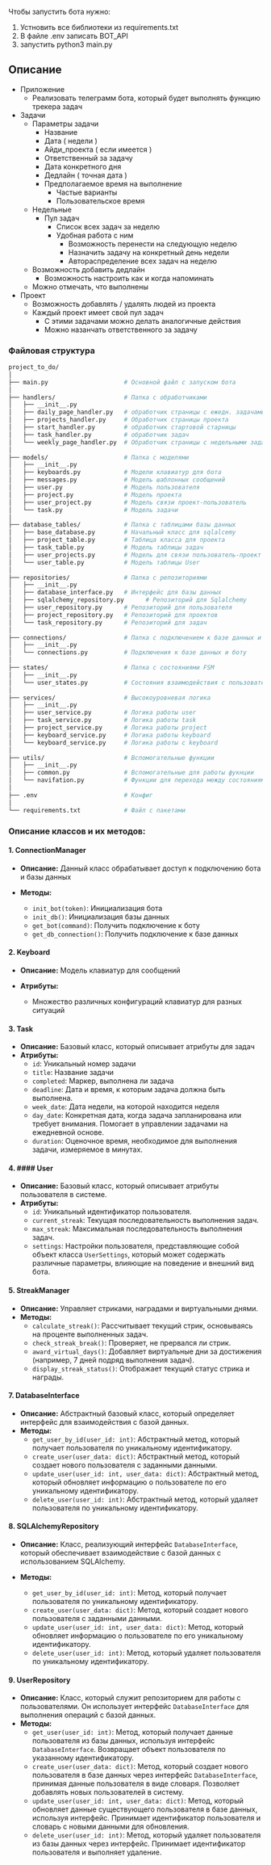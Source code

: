 Чтобы запустить бота нужно:
1) Устновить все библиотеки из requirements.txt
2) В файле .env записать BOT_API
3) запустить python3 main.py

## Описание

- Приложение
	- Реализовать телеграмм бота, который будет выполнять функцию трекера задач
- Задачи
    - Параметры задачи
        - Название
        - Дата ( недели )
        - Айди_проекта ( если имеется )
        - Ответственный за задачу
        - Дата конкретного дня
        - Дедлайн ( точная дата )
        - Предполагаемое время на выполнение
            - Частые варианты 
            - Пользовательское время
	- Недельные
		- Пул задач
			- Список всех задач за неделю
			- Удобная работа с ним
				- Возможность перенести на следующую неделю
				- Назначить задачу на конкретный день недели
				- Автораспределение всех задач на неделю
	- Возможность добавить дедлайн
		- Возможность настроить как и когда напоминать
	- Можно отмечать, что выполнены
- Проект
  - Возможность добавлять / удалять людей из проекта
  - Каждый проект имеет свой пул задач
    - С этими задачами можно делать аналогичные действия
    - Можно назанчать ответственного за задачу


### Файловая структура

```bash
project_to_do/
│
├── main.py                     # Основной файл с запуском бота
│
├── handlers/                   # Папка с обработчиками
│   ├── __init__.py
│   ├── daily_page_handler.py   # обработчик страницы с ежедн. задачами
│   ├── projects_handler.py     # Обработчик страницы проекта
│   ├── start_handler.py        # обработчик стартовой старницы
│   ├── task_handler.py         # обработчик задач
│   └── weekly_page_handler.py  # Обработчик страницы с недельными задачами
│
├── models/                     # Папка с моделями
│   ├── __init__.py
│   ├── keyboards.py            # Модели клавиатур для бота
│   ├── messages.py             # Модель шаблонных сообщений
│   ├── user.py                 # Модель пользователя
│   ├── project.py              # Модель проекта
│   ├── user_project.py         # Модель связи проект-пользователь
│   └── task.py                 # Модель задачи
│
├── database_tables/            # Папка с таблицами базы данных
│   ├── base_database.py        # Начальный класс для sqlalcemy
│   ├── project_table.py        # Таблица класса для проекта
│   ├── task_table.py           # Модель таблицы задач
│   ├── user_projects.py        # Модель для связи пользователь-проект
│   └── user_table.py           # Модель таблицы User
│
├── repositories/               # Папка с репозиториями
│   ├── __init__.py
│   ├── database_interface.py   # Интерфейс для базы данных
│   ├── sqlalchemy_repository.py      # Репозиторий для Sqlalchemy
│   ├── user_repository.py      # Репозиторий для пользователя
│   ├── project_repository.py   # Репозиторий для проектов
│   └── task_repository.py      # Репозиторий для задач
│
├── connections/                # Папка с подключением к базе данных и боту
│   ├── __init__.py
│   └── connections.py          # Подключения к базе данных и боту
│
├── states/                     # Папка с состояниями FSM
│   ├── __init__.py
│   └── user_states.py          # Состояния взаимодействия с пользователем
│
├── services/                   # Высокоуровневая логика
│   ├── __init__.py
│   ├── user_service.py         # Логика работы user
│   ├── task_service.py         # Логика работы task
│   ├── project_service.py      # Логика работы project
│   ├── keyboard_service.py     # Логика работы keyboard
│   └── keyboard_service.py     # Логика работы с keyboard
│
├── utils/                      # Вспомогательные функции
│   ├── __init__.py
│   ├── common.py               # Вспомогательные для работы фукнции
│   └── navifation.py           # Функции для перехода между состояниями
│
├── .env                        # Конфиг
│
└── requirements.txt            # Файл с пакетами

```
### Описание классов и их методов:

#### 1. ConnectionManager

- **Описание:** Данный класс обрабатывает доступ к подключению бота и базы данных

- **Методы:**
  -  `init_bot(token)`: Инициализация бота
  - `init_db()`: Инициализация базы данных
  - `get_bot(command)`: Получить подключение к боту
  - `get_db_connection()`: Получить подключение к базе данных

#### 2. **Keyboard**

- **Описание:** Модель клавиатур для сообщений

- **Атрибуты:**
  -  Множество различных конфигураций клавиатур для разных ситуаций

#### 3. **Task**
- **Описание:** Базовый класс, который описывает атрибуты для задач
- **Атрибуты:**
	- `id`: Уникальный номер задачи
	- `title`: Название задачи
	- `completed`: Маркер, выполнена ли задача
	- `deadline`: Дата и время, к которым задача должна быть выполнена. 
	- `week_date`: Дата недели, на которой находится неделя
	- `day_date`: Конкретная дата, когда задача запланирована или требует внимания. Помогает в управлении задачами на ежедневной основе.
	- `duration`: Оценочное время, необходимое для выполнения задачи, измеряемое в минутах.

#### 4. #### **User**

- **Описание:** Базовый класс, который описывает атрибуты пользователя в системе.
- **Атрибуты:**
    - `id`: Уникальный идентификатор пользователя.
    - `current_streak`: Текущая последовательность выполнения задач.
    - `max_streak`: Максимальная последовательность выполнения задач.
    - `settings`: Настройки пользователя, представляющие собой объект класса `UserSettings`, который может содержать различные параметры, влияющие на поведение и внешний вид бота.

#### 5. **StreakManager**
- **Описание:** Управляет стриками, наградами и виртуальными днями.
- **Методы:**
  - `calculate_streak()`: Рассчитывает текущий стрик, основываясь на проценте выполненных задач.
  - `check_streak_break()`: Проверяет, не прервался ли стрик.
  - `award_virtual_days()`: Добавляет виртуальные дни за достижения (например, 7 дней подряд выполнения задач).
  - `display_streak_status()`: Отображает текущий статус стрика и награды.

#### 7. **DatabaseInterface**

- **Описание:** Абстрактный базовый класс, который определяет интерфейс для взаимодействия с базой данных.
- **Методы:**
    - `get_user_by_id(user_id: int)`: Абстрактный метод, который получает пользователя по уникальному идентификатору.
    - `create_user(user_data: dict)`: Абстрактный метод, который создает нового пользователя с заданными данными.
    - `update_user(user_id: int, user_data: dict)`: Абстрактный метод, который обновляет информацию о пользователе по его уникальному идентификатору.
    - `delete_user(user_id: int)`: Абстрактный метод, который удаляет пользователя по уникальному идентификатору.

#### 8. **SQLAlchemyRepository**

- **Описание:** Класс, реализующий интерфейс `DatabaseInterface`, который обеспечивает взаимодействие с базой данных с использованием SQLAlchemy. 

- **Методы:**
	- `get_user_by_id(user_id: int)`: Метод, который получает пользователя по уникальному идентификатору.
    - `create_user(user_data: dict)`: Метод, который создает нового пользователя с заданными данными.
    - `update_user(user_id: int, user_data: dict)`: Метод, который обновляет информацию о пользователе по его уникальному идентификатору.
    - `delete_user(user_id: int)`: Метод, который удаляет пользователя по уникальному идентификатору.

#### 9.  **UserRepository**

- **Описание:** Класс, который служит репозиторием для работы с пользователями. Он использует интерфейс `DatabaseInterface` для выполнения операций с базой данных. 
- **Методы:**
    - `get_user(user_id: int)`: Метод, который получает данные пользователя из базы данных, используя интерфейс `DatabaseInterface`. Возвращает объект пользователя по указанному идентификатору.
    - `create_user(user_data: dict)`: Метод, который создает нового пользователя в базе данных через интерфейс `DatabaseInterface`, принимая данные пользователя в виде словаря. Позволяет добавлять новых пользователей в систему.
    - `update_user(user_id: int, user_data: dict)`: Метод, который обновляет данные существующего пользователя в базе данных, используя интерфейс. Принимает идентификатор пользователя и словарь с новыми данными для обновления.
    - `delete_user(user_id: int)`: Метод, который удаляет пользователя из базы данных через интерфейс. Принимает идентификатор пользователя и выполняет удаление.